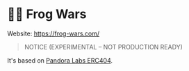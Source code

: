 # 🚨🚨 Frog Wars 

Website: https://frog-wars.com/

> NOTICE (EXPERIMENTAL – NOT PRODUCTION READY)


It's based on [Pandora Labs ERC404](https://github.com/Pandora-Labs-Org/erc404). 

